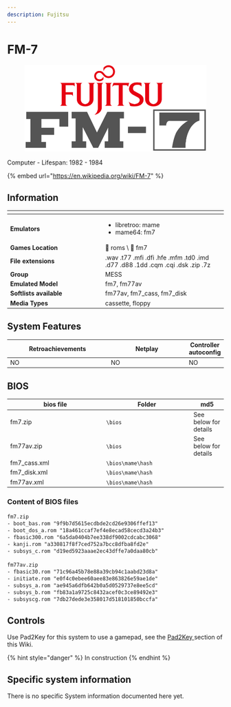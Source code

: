 ```yaml
---
description: Fujitsu
---
```


# FM-7

<div align="left">

<figure><img src="https://raw.githubusercontent.com/fabricecaruso/es-theme-carbon/52ff37c9e265587d006945a2ba695b5a962b3a3d/art/logos/fm7.svg" alt=""><figcaption></figcaption></figure>

</div>

Computer - Lifespan: 1982 - 1984

{% embed url="https://en.wikipedia.org/wiki/FM-7" %}

## Information

<table data-header-hidden><thead><tr><th width="207"></th><th></th><th data-hidden></th></tr></thead><tbody><tr><td><strong>Emulators</strong></td><td><ul><li>libretroo: mame</li><li>mame64: fm7</li></ul></td><td></td></tr><tr><td><strong>Games Location</strong></td><td><span data-gb-custom-inline data-tag="emoji" data-code="1f4c1">📁</span> roms \ <span data-gb-custom-inline data-tag="emoji" data-code="1f4c2">📂</span> fm7</td><td></td></tr><tr><td><strong>File extensions</strong></td><td>.wav .t77 .mfi .dfi .hfe .mfm .td0 .imd .d77 .d88 .1dd .cqm .cqi .dsk .zip .7z</td><td></td></tr><tr><td><strong>Group</strong></td><td>MESS</td><td></td></tr><tr><td><strong>Emulated Model</strong></td><td>fm7, fm77av</td><td></td></tr><tr><td><strong>Softlists available</strong></td><td>fm77av, fm7_cass, fm7_disk</td><td></td></tr><tr><td><strong>Media Types</strong></td><td>cassette, floppy</td><td></td></tr></tbody></table>

## System Features

<table><thead><tr><th width="245">Retroachievements</th><th width="200">Netplay</th><th>Controller autoconfig</th></tr></thead><tbody><tr><td>NO</td><td>NO</td><td>NO</td></tr></tbody></table>

## BIOS

<table><thead><tr><th width="209.55555555555557">bios file</th><th width="189">Folder</th><th>md5</th></tr></thead><tbody><tr><td>fm7.zip</td><td><code>\bios</code></td><td>See below for details</td></tr><tr><td>fm77av.zip</td><td><code>\bios</code></td><td>See below for details</td></tr><tr><td>fm7_cass.xml</td><td><code>\bios\mame\hash</code></td><td></td></tr><tr><td>fm7_disk.xml</td><td><code>\bios\mame\hash</code></td><td></td></tr><tr><td>fm77av.xml</td><td><code>\bios\mame\hash</code></td><td></td></tr></tbody></table>

### Content of BIOS files

```
fm7.zip
- boot_bas.rom "9f9b7d5615ecdbde2cd26e9306ffef13"
- boot_dos_a.rom "18a461ccaf7ef4e8ecad58cecd3a24b3"
- fbasic300.rom "6a5da0404b7ee338df9002cdcabc3068"
- kanji.rom "a330817f8f7ced752a7bcc8dfba8fd2e"
- subsys_c.rom "d19ed5923aaae2ec43dffe7a0daa80cb"

fm77av.zip
- fbasic30.rom "71c96a45b78e88a39cb94c1aabd23d8a"
- initiate.rom "e0f4c0ebee60aee83e863826e59ae1de"
- subsys_a.rom "ae945a6dfb642b0a5d0529737e8ee5cd"
- subsys_b.rom "fb83a1a9725c8432acef0c3ce89492e3"
- subsyscg.rom "7db27dede3e358017d518101850bccfa"
```

## Controls

Use Pad2Key for this system to use a gamepad, see the [Pad2Key ](../../../../controllers/pad2key.md)section of this Wiki.

{% hint style="danger" %}
In construction
{% endhint %}

## Specific system information

There is no specific System information documented here yet.
